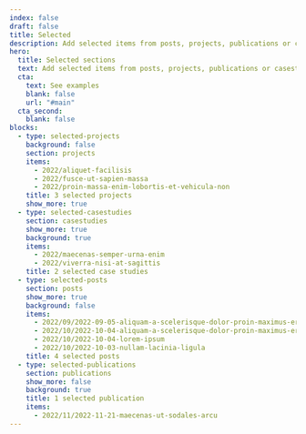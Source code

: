 ```yaml
---
index: false
draft: false
title: Selected
description: Add selected items from posts, projects, publications or casestudies.
hero:
  title: Selected sections
  text: Add selected items from posts, projects, publications or casestudies.
  cta:
    text: See examples
    blank: false
    url: "#main"
  cta_second:
    blank: false
blocks:
  - type: selected-projects
    background: false
    section: projects
    items:
      - 2022/aliquet-facilisis
      - 2022/fusce-ut-sapien-massa
      - 2022/proin-massa-enim-lobortis-et-vehicula-non
    title: 3 selected projects
    show_more: true
  - type: selected-casestudies
    section: casestudies
    show_more: true
    background: true
    items:
      - 2022/maecenas-semper-urna-enim
      - 2022/viverra-nisi-at-sagittis
    title: 2 selected case studies
  - type: selected-posts
    section: posts
    show_more: true
    background: false
    items:
      - 2022/09/2022-09-05-aliquam-a-scelerisque-dolor-proin-maximus-eros-et-pellentesque
      - 2022/10/2022-10-04-aliquam-a-scelerisque-dolor-proin-maximus-eros-et-pellentesque-rhoncus
      - 2022/10/2022-10-04-lorem-ipsum
      - 2022/10/2022-10-03-nullam-lacinia-ligula
    title: 4 selected posts
  - type: selected-publications
    section: publications
    show_more: false
    background: true
    title: 1 selected publication
    items:
      - 2022/11/2022-11-21-maecenas-ut-sodales-arcu
---
```

